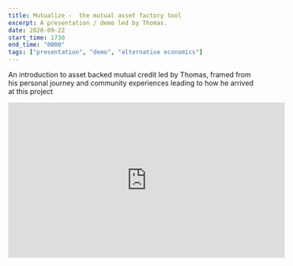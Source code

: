 ```yaml
---
title: Mutualize -  the mutual asset factory tool
excerpt: A presentation / demo led by Thomas.
date: 2020-09-22
start_time: 1730
end_time: "0000"
tags: ["presentation", "demo", "alternative economics"]
---
```

An introduction to asset backed mutual credit led by Thomas, framed from his personal journey and community experiences leading to how he arrived at this project

<iframe width="560" height="315" src="https://www.youtube.com/embed/7QBeNFjfNhM" frameborder="0" allow="accelerometer; autoplay; clipboard-write; encrypted-media; gyroscope; picture-in-picture" allowfullscreen></iframe>

